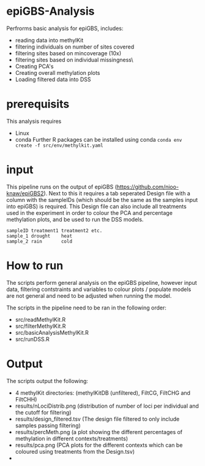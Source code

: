 # epiGBS-Analysis
Perfrorms basic analysis for epiGBS, includes:
* reading data into methylKit
* filtering individuals on number of sites covered
* filtering sites based on mincoverage (10x)
* filtering sites based on individual missingness\
* Creating PCA's
* Creating overall methylation plots
* Loading filtered data into DSS

# prerequisits
This analysis requires
* Linux
* conda
Further R packages can be installed using conda
`conda env create -f src/env/methylkit.yaml`

# input

This pipeline runs on the output of epiGBS (https://github.com/nioo-knaw/epiGBS2). Next to this it requires a tab seperated Design file with a column with the sampleIDs (which should be the same as the samples input into epiGBS) is required.
This Design file can also include all treatments used in the experiment in order to colour the PCA and percentage methylation plots, and be used to run the DSS models.

```
sampleID treatment1 treatment2 etc.
sample_1 drought    heat
sample_2 rain       cold
```

# How to run
The scripts perform general analysis on the epiGBS pipeline, however input data, filtering contstraints and variables to colour plots / populate models are not general and need to be adjusted when running the model. 

The scripts in the pipeline need to be ran in the following order:
* src/readMethylKit.R
* src/filterMethylKit.R
* src/basicAnalysisMethylKit.R
* src/runDSS.R

# Output
The scripts output the following:
 * 4 methylKit directories: (methylKitDB (unfiltered), FiltCG, FiltCHG and FiltCHH)
 * results/nLociDistrib.png (distribution of number of loci per individual and the cutoff for filtering)
 * results/design_filtered.tsv (The design file filtered to only include samples passing filtering)
 * results/percMeth.png (a plot showing the different percentages of methylation in different contexts/treatments)
 * results/pca.png      (PCA plots for the different contexts which can be coloured using treatments from the Design.tsv)
  * 
